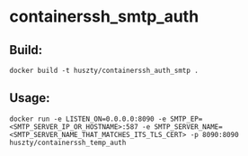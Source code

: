 # containerssh_smtp_auth

## Build:
```
docker build -t huszty/containerssh_auth_smtp .
```

## Usage:
```
docker run -e LISTEN_ON=0.0.0.0:8090 -e SMTP_EP=<SMTP_SERVER_IP_OR_HOSTNAME>:587 -e SMTP_SERVER_NAME=<SMTP_SERVER_NAME_THAT_MATCHES_ITS_TLS_CERT> -p 8090:8090 huszty/containerssh_temp_auth
```
